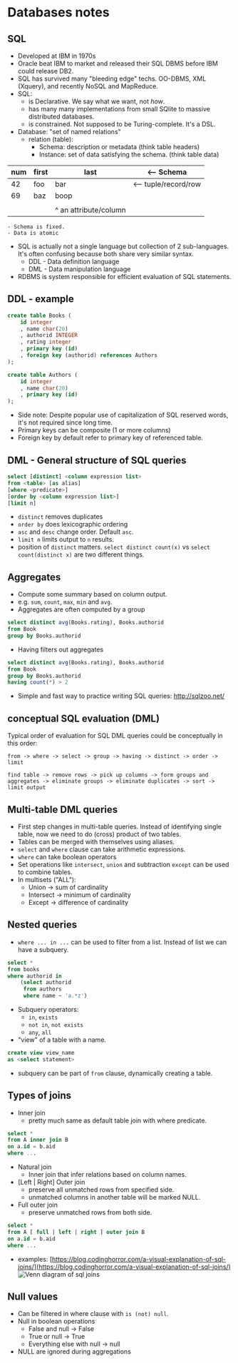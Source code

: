 # Databases notes


## SQL
- Developed at IBM in 1970s
- Oracle beat IBM to market and released their SQL DBMS before IBM  could release DB2.
- SQL has survived many "bleeding edge" techs. OO-DBMS, XML (Xquery), and recently NoSQL and MapReduce.
- SQL:
    - is Declarative. We say what we want, not _how_.
    - has many many implementations from small SQlite to massive distributed databases.
    - is constrained. Not supposed to be Turing-complete.  It's a DSL.
- Database: "set of named relations"
    - relation (table):
        - Schema: description or metadata (think table headers)
        - Instance: set of data satisfying the schema. (think table data)

| num | first | last                  | <-- Schema           |
| --- | ---   | ---                   | ---                  |
| 42  | foo   | bar                   | <-- tuple/record/row |
| 69  | baz   | boop                  |                      |
|     |       |                       |                      |
|     |       | ^ an attribute/column |                      |

    - Schema is fixed.
    - Data is atomic
- SQL is actually not a single language but collection of 2 sub-languages. It's often confusing because both share very similar syntax.
    - DDL - Data definition language
    - DML - Data manipulation language
- RDBMS is system responsible for efficient evaluation of SQL statements.

## DDL - example

```sql
create table Books (
    id integer
    , name char(20)
    , authorid INTEGER
    , rating integer
    , primary key (id)
    , foreign key (authorid) references Authors
);

create table Authors (
    id integer
    , name char(20)
    , primary key (id)
);
```
- Side note: Despite popular use of capitalization of SQL reserved words, it's not required since long time.
- Primary keys can be composite (1 or more columns)
- Foreign key by default refer to primary key of  referenced table.

## DML -  General structure of SQL queries
```sql
select [distinct] <column expression list>
from <table> [as alias]
[where <predicate>]
[order by <column expression list>]
[limit n]
```
- `distinct` removes duplicates
- `order by` does lexicographic ordering
- `asc` and `desc` change order. Default `asc`.
- `limit n` limits output to `n` results.
- position of `distinct` matters. `select distinct count(x)` vs `select count(distinct x)` are two different things.

## Aggregates
- Compute some summary based on column output.
- e.g. `sum`, `count`, `max`, `min` and `avg`.
- Aggregates are often computed by a group
```sql
select distinct avg(Books.rating), Books.authorid
from Book
group by Books.authorid
```
- Having filters out aggregates
```sql
select distinct avg(Books.rating), Books.authorid
from Book
group by Books.authorid
having count(*) > 2
```


- Simple and fast way to practice writing SQL queries: http://sqlzoo.net/

## conceptual SQL evaluation (DML)

Typical order of evaluation for SQL DML queries could be conceptually in this order:

```
from -> where -> select -> group -> having -> distinct -> order -> limit

find table -> remove rows -> pick up columns -> form groups and  aggregates -> eliminate groups -> eliminate duplicates -> sort -> limit output
```

## Multi-table DML queries
- First step changes in multi-table queries. Instead of identifying single table, now we need to do (cross) product of two tables.
- Tables can be merged with themselves using aliases.
- `select` and `where` clause can take arithmetic expressions.
- `where` can take boolean operators
- Set operations like `intersect`, `union` and subtraction `except` can be used to combine tables.
- In multisets ("ALL"):
    - Union -> sum  of cardinality
    - Intersect -> minimum of cardinality
    - Except -> difference of cardinality

## Nested queries
- `where ... in ...` can be used to filter from a list. Instead of list we can have a subquery.
```sql
select *
from books
where authorid in
    (select authorid
     from authors
     where name ~ 'a.*z')
```
- Subquery operators:
    - `in`, `exists`
    - `not in`, `not exists`
    - `any`, `all`
- "view" of a table with a name.
```sql
create view view_name
as <select statement>
```
- subquery can be part of `from` clause, dynamically creating a table.

## Types of joins
- Inner join
    - pretty much same as default table join with where predicate.
```sql
select *
from A inner join B
on a.id = b.aid
where ...
```
- Natural join
    - Inner join that infer relations based on column names.
- [Left | Right] Outer join
    - preserve all unmatched rows from specified side.
    - unmatched columns in another table will be marked NULL.
- Full outer join
    - preserve unmatched rows from both side.

```sql
select *
from A [ full | left | right ] outer join B
on a.id = b.aid
where ...
```
- examples: [https://blog.codinghorror.com/a-visual-explanation-of-sql-joins/](https://blog.codinghorror.com/a-visual-explanation-of-sql-joins/)
![Venn diagram of sql joins](https://i.stack.imgur.com/UI25E.jpg)

## Null values
- Can  be filtered in where clause with `is (not) null`.
- Null in boolean operations
    - False and null -> False
    - True or null -> True
    - Everything else with null -> null
- NULL are ignored during aggregations
